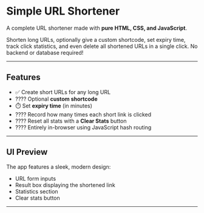 # Simple URL Shortener 

A complete URL shortener made with **pure HTML, CSS, and JavaScript**.

Shorten long URLs, optionally give a custom shortcode, set expiry time, track click statistics, and even delete all shortened URLs in a single click. No backend or database required!

---

## Features

- ✅ Create short URLs for any long URL
- ???? Optional **custom shortcode**
- ⏱️ Set **expiry time** (in minutes)
- ???? Record how many times each short link is clicked
- ???? Reset all stats with a **Clear Stats** button
- ???? Entirely in-browser using JavaScript hash routing

---

## UI Preview

The app features a sleek, modern design:

- URL form inputs
- Result box displaying the shortened link
- Statistics section
- Clear stats button

---



